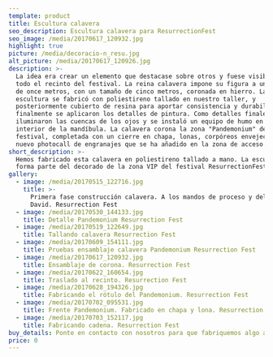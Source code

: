 ```yaml
---
template: product
title: Escultura calavera
seo_description: Escultura calavera para ResurrectionFest
seo_image: /media/20170617_120932.jpg
highlight: true
picture: /media/decoracio-n_resu.jpg
alt_picture: /media/20170617_120926.jpg
description: >-
  La idea era crear un elemento que destacase sobre otros y fuese visible desde
  todo el recinto del festival. La reina calavera impone su figura a una altura
  de once metros, con un tamaño de cinco metros, coronada en hierro. La
  escultura se fabricó con poliestireno tallado en nuestro taller, y
  posteriormente cubierto de resina para aportar consistencia y durabilidad, y
  finalmente se aplicaron los detalles de pintura. Como detalles finales se
  iluminaron las cuencas de los ojos y se instaló un equipo de humo en el
  interior de la mandíbula. La calavera corona la zona "Pandemonium" del
  festival, completada con un cierre en chapa, lonas, corpóreos envejecidos y un
  nuevo photocall de engranajes que se ha añadido en la zona de acceso.
short_description: >-
  Hemos fabricado esta calavera en poliestireno tallado a mano. La escultura
  forma parte del decorado de la zona VIP del festival ResurrectionFest
gallery:
  - image: /media/20170515_122716.jpg
    title: >-
      Primera fase construcción calavera. A los mandos de proceso y del cigarro,
      David. Resurrection Fest
  - image: /media/20170530_144133.jpg
    title: Detalle Pandemonium Resurrection Fest
  - image: /media/20170519_122649.jpg
    title: Tallando calavera Resurrection Fest
  - image: /media/20170609_154111.jpg
    title: Pruebas ensamblaje calavera Pandemonium Resurrection Fest
  - image: /media/20170617_120932.jpg
    title: Ensamblaje de corona. Resurrection Fest
  - image: /media/20170622_160654.jpg
    title: Traslado al recinto. Resurrection Fest
  - image: /media/20170628_194326.jpg
    title: Fabricando el rótulo del Pandemonium. Resurrection Fest
  - image: /media/20170702_095531.jpg
    title: Frente Pandemonium. Fabricado en chapa y lona. Resurrection Fest
  - image: /media/20170703_152117.jpg
    title: Fabricando cadena. Resurrection Fest
buy_details: Ponte en contacto con nosotros para que fabriquemos algo así para ti.
price: 0
---
```


